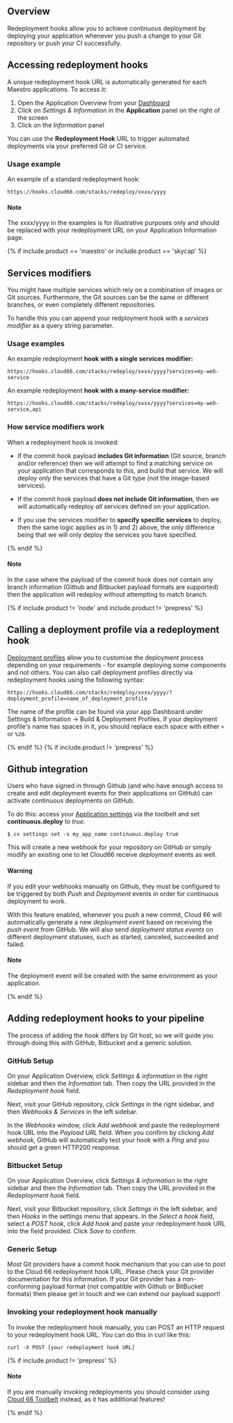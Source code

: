 ## Overview

Redeployment hooks allow you to achieve continuous deployment by deploying your application whenever you push a change to your Git repository or push your CI successfully.

## Accessing redeployment hooks

A unique redeployment hook URL is automatically generated for each Maestro applications. To access it:

1. Open the Application Overview from your [Dashboard](https://app.cloud66.com/dashboard)
2. Click on *Settings & Information*  in the **Application** panel on the right of the screen
3. Click on the *Information* panel

You can use the **Redeployment Hook** URL to trigger automated deployments via your preferred Git or CI service.

### Usage example

An example of a standard redeployment hook:

```shell
https://hooks.cloud66.com/stacks/redeploy/xxxx/yyyy
```

#### Note 
<div class="notice"><p>The xxxx/yyyy in the examples is for illustrative purposes only and should be replaced with your redeployment URL on your Application Information page.</p></div>

{% if include.product == 'maestro' or include.product == 'skycap' %}

## Services modifiers

You might have multiple services which rely on a combination of images or Git sources. Furthermore, the Git sources can be the same or different branches, or even completely different repositories. 

To handle this you can append your redployment hook with a  _services modifier_ as a query string parameter.

### Usage examples

An example redeployment **hook with a single services modifier:**

```shell
https://hooks.cloud66.com/stacks/redeploy/xxxx/yyyy?services=my-web-service
```

An example redeployment **hook with a many-service modifier:**

```shell
https://hooks.cloud66.com/stacks/redeploy/xxxx/yyyy?services=my-web-service,api
```

### How service modifiers work

When a redeployment hook is invoked:

* If the commit hook payload **includes Git information** (Git source, branch and/or reference) then we will attempt to find a matching service on your application that corresponds to this, and build that service. We will deploy _only_ the services that have a Git type (_not_ the image-based services).

* If the commit hook payload **does not include Git information**, then we will automatically redeploy _all_ services defined on your application.

* If you use the services modifier to **specify specific services** to deploy, then the same logic applies as in 1) and 2) above, the only difference being that we will only deploy the services you have specified.

{% endif %}

#### Note
<div class="notice"><p>In the case where the payload of the commit hook does not contain any branch information (Github and Bitbucket payload formats are supported) then the application will redeploy without attempting to match branch.</p></div>

{% if include.product != 'node' and include.product != 'prepress' %}

## Calling a deployment profile via a redeployment hook

[Deployment profiles](/{{page.collection}}/references/deploy-profiles.html) allow you to customise the deployment process depending on your requirements - for example deploying some components and not others. You can also call deployment profiles directly via redeployment hooks using the following syntax:

```shell
https://hooks.cloud66.com/stacks/redeploy/xxxx/yyyy/?deployment_profile=name_of_deployment_profile
```

The name of the profile can be found via your app Dashboard under Settings & Information &rarr; Build & Deployment Profiles. If your deployment profile's name has spaces in it, you should replace each space with either `+` or `%20`. 

{% endif %}
{% if include.product != 'prepress' %}
## Github integration

Users who have signed in through Github (and who have enough access to create and edit deployment events for their applications on GitHub) can activate continuous deployments on GitHub. 

To do this: access your [Application settings](/{{page.collection}}/references/toolbelt.html#settings-variables) via the toolbelt and set **continuous.deploy** to _true_.

```shell
$ cx settings set -s my_app_name continuous.deploy true
```

This will create a new webhook for your repository on GitHub or simply modify an existing one to let Cloud66 receive _deployment_ events as well.

#### Warning
<div class="notice notice-warning"><p>If you edit your webhooks manually on Github, they must be configured to be triggered by both <em>Push</em> and <em>Deployment</em> events in order for continuous deployment to work.</p></div>

With this feature enabled, whenever you push a new commit, Cloud 66 will automatically generate a new _deployment event_ based on receiving the _push event_ from GitHub. We will also send _deployment status events_ on different deployment statuses, such as started, canceled, succeeded and failed.

#### Note
<div class="notice"><p>The deployment event will be created with the same environment as your application.</p></div>
{% endif %}

## Adding redeployment hooks to your pipeline

The process of adding the hook differs by Git host, so we will guide you through doing this with GitHub, Bitbucket and a generic solution.

### GitHub Setup

On your Application Overview, click _Settings & information_ in the right sidebar and then the *Information* tab. Then copy the URL provided in the _Redeployment hook_ field. 

Next, visit your GitHub repository, click _Settings_ in the right sidebar, and then _Webhooks & Services_ in the left sidebar.

In the _Webhooks_ window, click _Add webhook_ and paste the redeployment hook URL into the _Payload URL_ field. When you confirm by clicking _Add webhook_, GitHub will automatically test your hook with a _Ping_ and you should get a green HTTP200 response.


### Bitbucket Setup

On your Application Overview, click _Settings & information_ in the right sidebar and then the *Information* tab. Then copy the URL provided in the _Redeployment hook_ field.  

Next, visit your Bitbucket repository, click _Settings_ in the left sidebar, and then _Hooks_ in the settings menu that appears. In the _Select a hook_ field, select a _POST_ hook, click _Add hook_ and paste your redeployment hook URL into the field provided. Click _Save_ to confirm.

### Generic Setup

Most Git providers have a commit hook mechanism that you can use to post to the Cloud 66 redeployment hook URL. Please check your Git provider documentation for this information. If your Git provider has a non-conforming payload format (not compatible with Github or BitBucket formats) then please get in touch and we can extend our payload support!


### Invoking your redeployment hook manually

To invoke the redeployment hook manually, you can POST an HTTP request to your redeployment hook URL. You can do this in curl like this:

```shell
curl -X POST [your redeployment hook URL]
```

{% if include.product != 'prepress' %}
#### Note
<div class="notice"><p>If you are manually invoking redeployments you should consider using <a href="/{{page.collection}}/references/toolbelt.html#redeploy-your-stack">Cloud 66 Toolbelt</a> instead, as it has additional features!</p></div>
{% endif %}